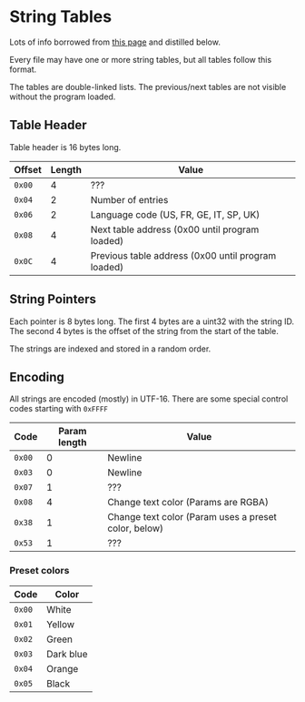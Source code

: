 String Tables
=============

Lots of info borrowed from [this page](https://projectpokemon.org/tutorials/rom/stars-pok%C3%A9mon-colosseum-and-xd-hacking-tutorial/part-2-text-editing-r6/)
and distilled below.

Every file may have one or more string tables, but all tables follow this format.

The tables are double-linked lists.  The previous/next tables are not visible without
the program loaded.

Table Header
------------
Table header is 16 bytes long.

Offset | Length | Value
-------|--------|------
`0x00` | 4      | ???
`0x04` | 2      | Number of entries
`0x06` | 2      | Language code (US, FR, GE, IT, SP, UK)
`0x08` | 4      | Next table address (0x00 until program loaded)
`0x0C` | 4      | Previous table address (0x00 until program loaded)

String Pointers
---------------
Each pointer is 8 bytes long.  The first 4 bytes are a uint32 with the string ID.
The second 4 bytes is the offset of the string from the start of the table.

The strings are indexed and stored in a random order.

Encoding
--------
All strings are encoded (mostly) in UTF-16.  There are some special control codes
starting with `0xFFFF`

Code   | Param length | Value
-------|--------------|------
`0x00` | 0            | Newline
`0x03` | 0            | Newline
`0x07` | 1            | ???
`0x08` | 4            | Change text color (Params are RGBA)
`0x38` | 1            | Change text color (Param uses a preset color, below)
`0x53` | 1            | ???

### Preset colors
Code   | Color
-------|------
`0x00` | White
`0x01` | Yellow
`0x02` | Green
`0x03` | Dark blue
`0x04` | Orange
`0x05` | Black
